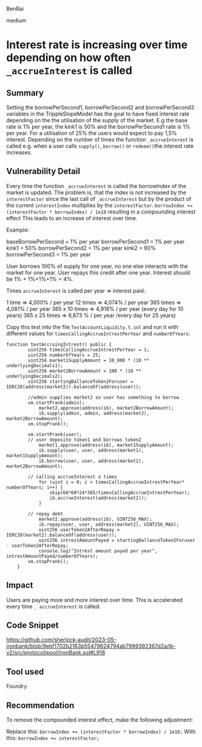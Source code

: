 BenRai

medium

# Interest rate is increasing over time depending on how often `_accrueInterest` is called

## Summary
Setting the borrowPerSecond1, borrowPerSecond2 and borrowPerSecond3 variables in the TrippleSlopeModel has the goal to have fixed interest rate depending on the the utilisation of the supply of the market. E.g the base rate is 1% per year, the kink1 is 50% and the borrowPerSecond1 rate is 1% per year. For a utilisation of 25% the users would expect to pay 1,5% interest. Depending on the number of times the function `_accrueInterest` is called e.g. when a user calls `supply()`, `borrow()` or `redeem()`the interest rate increases.

## Vulnerability Detail

Every time the function `_accrueInterest` is called the borrowIndex of the market is updated. The problem is, that the index is not increased by the `interestFactor` since the last call of `_accrueInterest` but by the product of the current `interestIndex` multiplies by the `interestFactor`.
`borrowIndex += (interestFactor * borrowIndex) / 1e18` resulting in a compounding interest effect
This leads to an increase of interest over time.

Example:

baseBorrowPerSecond = 1% per year
borrowPerSecond1 = 1% per year
kink1 = 50%
borrowPerSecond2 = 1% per year
kink2 = 90% 
borrowPerSecond3 = 1% per year  

User borrows 100% of supply for one year, no one else interacts with the market for one year. User repays this credit after one year. Interest should be 1% + 1%+1%+1% = 4%.

Times ` accrueInterest ` is called per year =>  interest paid:

1 time 		=> 4,000% / per year
12 times 	=> 4,074% / per year
365 times	=> 4,081% / per year
365 x 10 times 	=> 4,918% / per year (every day for 10 years)
365 x 25 times 	=> 6,873 % / per year /every day for 25 years)


Copy this test into the file `TestAccountLiquidity.t.sol` and run it with different values for `timesCallingAccrueIntrestPerYear` and `numberOfYears`:
```solidity
function testAccruingIntrest() public {
        uint256 timesCallingAccrueIntrestPerYear = 1;
        uint256 numberOfYears = 25;
        uint256 market1SupplyAmount = 10_000 * (10 ** underlyingDecimals1);
        uint256 market2BorrowAmount = 100 * (10 ** underlyingDecimals2);
        uint256 startingBallanceToken2Foruser = IERC20(address(market2)).balanceOf(address(user));
                
        //admin supplies market2 so user has something to borrow
        vm.startPrank(admin);
            market2.approve(address(ib), market2BorrowAmount);
            ib.supply(admin, admin, address(market2), market2BorrowAmount);
        vm.stopPrank();

        vm.startPrank(user);
        // user deposite token1 and borrows token2 
            market1.approve(address(ib), market1SupplyAmount);
            ib.supply(user, user, address(market1), market1SupplyAmount);
            ib.borrow(user, user, address(market2), market2BorrowAmount);

        // calling accrueInterest x times
            for (uint i = 0; i < timesCallingAccrueIntrestPerYear* numberOfYears; i++) {
                skip(60*60*24*365/timesCallingAccrueIntrestPerYear);
                ib.accrueInterest(address(market2));
            }

        // repay debt
            market2.approve(address(ib), UINT256_MAX);
            ib.repay(user, user, address(market2), UINT256_MAX);
            uint256 userToken2AfterRepay = IERC20(market2).balanceOf(address(user));
            uint256 intrestAmountPayed = startingBallanceToken2Foruser - userToken2AfterRepay;
            console.log("Intrest amount payed per year", intrestAmountPayed/numberOfYears);
        vm.stopPrank(); 
    }
```

  

## Impact

Users are paying more and more interest over time. This is accelerated every time  `_ accrueInterest` is called.

## Code Snippet
https://github.com/sherlock-audit/2023-05-ironbank/blob/9ebf1702b2163b55479624794ab7999392367d2a/ib-v2/src/protocol/pool/IronBank.sol#L918



## Tool used

Foundry

## Recommendation
To remove the compounded interest effect, make the following adjustment:

Replace this:
           	`borrowIndex += (interestFactor * borrowIndex) / 1e18;`
With this:
                `borrowIndex += interestFactor;`
